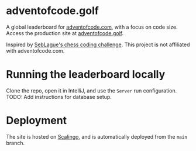 # adventofcode.golf

A global leaderboard for [adventofcode.com](adventofcode.com), with a focus on code size.
Access the production site at [adventofcode.golf](https://adventofcode.golf).

Inspired by [SebLague's chess coding challenge](https://github.com/SebLague/Chess-Challenge).
This project is not affiliated with adventofcode.com.

# Running the leaderboard locally

Clone the repo, open it in IntelliJ, and use the `Server` run configuration.
TODO: Add instructions for database setup.

# Deployment

The site is hosted on [Scalingo](https://scalingo.com), and is automatically deployed from the `main` branch.